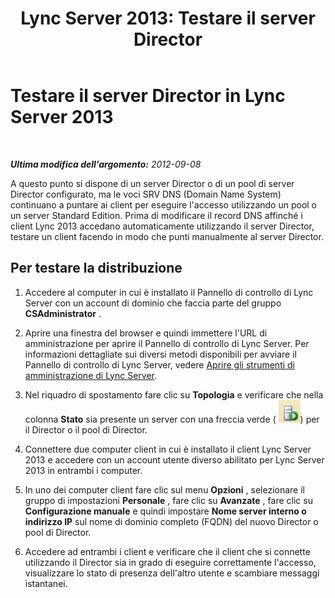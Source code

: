 ﻿---
title: 'Lync Server 2013: Testare il server Director'
TOCTitle: Testare il server Director
ms:assetid: 9627a7e2-28cc-429c-b79b-7c7a27573bb7
ms:mtpsurl: https://technet.microsoft.com/it-it/library/Gg398767(v=OCS.15)
ms:contentKeyID: 49301382
ms.date: 08/24/2015
mtps_version: v=OCS.15
ms.translationtype: HT
---

# Testare il server Director in Lync Server 2013

 

_**Ultima modifica dell'argomento:** 2012-09-08_

A questo punto si dispone di un server Director o di un pool di server Director configurato, ma le voci SRV DNS (Domain Name System) continuano a puntare ai client per eseguire l'accesso utilizzando un pool o un server Standard Edition. Prima di modificare il record DNS affinché i client Lync 2013 accedano automaticamente utilizzando il server Director, testare un client facendo in modo che punti manualmente al server Director.

## Per testare la distribuzione

1.  Accedere al computer in cui è installato il Pannello di controllo di Lync Server con un account di dominio che faccia parte del gruppo **CSAdministrator** .

2.  Aprire una finestra del browser e quindi immettere l'URL di amministrazione per aprire il Pannello di controllo di Lync Server. Per informazioni dettagliate sui diversi metodi disponibili per avviare il Pannello di controllo di Lync Server, vedere [Aprire gli strumenti di amministrazione di Lync Server](lync-server-2013-open-lync-server-administrative-tools.md).

3.  Nel riquadro di spostamento fare clic su **Topologia** e verificare che nella colonna **Stato** sia presente un server con una freccia verde ( ![Icona del server con la freccia verde](images/Gg398767.2263cdb7-7e60-457a-a528-a3a082bd051b(OCS.15).jpg "Icona del server con la freccia verde")) per il Director o il pool di Director.

4.  Connettere due computer client in cui è installato il client Lync Server 2013 e accedere con un account utente diverso abilitato per Lync Server 2013 in entrambi i computer.

5.  In uno dei computer client fare clic sul menu **Opzioni** , selezionare il gruppo di impostazioni **Personale** , fare clic su **Avanzate** , fare clic su **Configurazione manuale** e quindi impostare **Nome server interno o indirizzo IP** sul nome di dominio completo (FQDN) del nuovo Director o pool di Director.

6.  Accedere ad entrambi i client e verificare che il client che si connette utilizzando il Director sia in grado di eseguire correttamente l'accesso, visualizzare lo stato di presenza dell'altro utente e scambiare messaggi istantanei.

